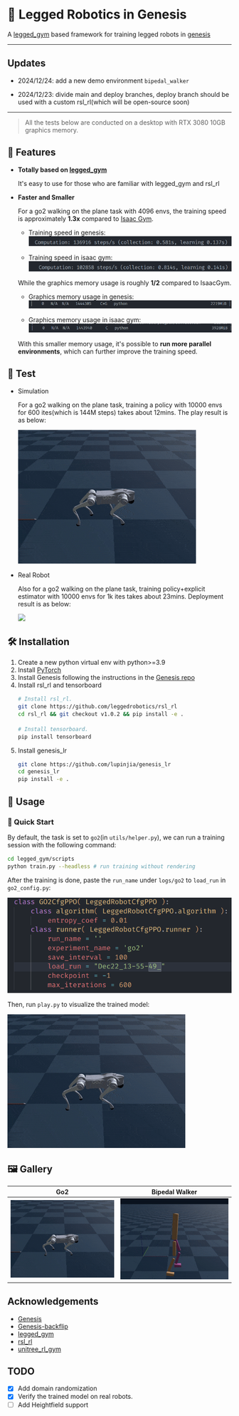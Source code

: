 # 🦿 Legged Robotics in Genesis

A [legged_gym](https://github.com/leggedrobotics/legged_gym) based framework for training legged robots in [genesis](https://github.com/Genesis-Embodied-AI/Genesis/tree/main)

---
## Updates

- 2024/12/24: add a new demo environment `bipedal_walker`

- 2024/12/23: divide main and deploy branches, deploy branch should be used with a custom rsl_rl(which will be open-source soon)
---

> All the tests below are conducted on a desktop with RTX 3080 10GB graphics memory.

## 🌟 Features

- **Totally based on [legged_gym](https://github.com/leggedrobotics/legged_gym)**
  
  It's easy to use for those who are familiar with legged_gym and rsl_rl

- **Faster and Smaller**
  
  For a go2 walking on the plane task with 4096 envs, the training speed is approximately **1.3x** compared to [Isaac Gym](https://developer.nvidia.com/isaac-gym).
  
  - Training speed in genesis: 
  ![](./test/genesis_rl_speed.png)

  - Training speed in isaac gym: 
  ![](./test/isaacgym_speed.png)
  
  While the graphics memory usage is roughly **1/2** compared to IsaacGym.

  - Graphics memory usage in genesis: 
  ![](./test/genesis_memory_usage.png)

  - Graphics memory usage in isaac gym: 
  ![](./test/isaacgym_memory_usage.png)

  With this smaller memory usage, it's possible to **run more parallel environments**, which can further improve the training speed.

## 🧪 Test

- Simulation
  
  For a go2 walking on the plane task, training a policy with 10000 envs for 600 ites(which is 144M steps) takes about 12mins. The play result is as below:
  
  ![](./test/go2_flat_play.gif)

- Real Robot
  
  Also for a go2 walking on the plane task, training policy+explicit estimator with 10000 envs for 1k ites takes about 23mins. Deployment result is as below:

  ![](./test/genesis_deploy_test.gif)

## 🛠 Installation

1. Create a new python virtual env with python>=3.9
2. Install [PyTorch](https://pytorch.org/)
3. Install Genesis following the instructions in the [Genesis repo](https://github.com/Genesis-Embodied-AI/Genesis)
4. Install rsl_rl and tensorboard
   ```bash
   # Install rsl_rl.
   git clone https://github.com/leggedrobotics/rsl_rl
   cd rsl_rl && git checkout v1.0.2 && pip install -e .

   # Install tensorboard.
   pip install tensorboard
   ```
5. Install genesis_lr
   ```bash
   git clone https://github.com/lupinjia/genesis_lr
   cd genesis_lr
   pip install -e .
   ```

## 👋 Usage

### 🚀 Quick Start

By default, the task is set to `go2`(in `utils/helper.py`), we can run a training session with the following command:

```bash
cd legged_gym/scripts
python train.py --headless # run training without rendering
```

After the training is done, paste the `run_name` under `logs/go2` to `load_run` in `go2_config.py`: 

![](./test/paste_load_run.png)

Then, run `play.py` to visualize the trained model:

![](./test/go2_flat_play.gif)

## 🖼️ Gallery

| Go2 | Bipedal Walker |
|--- | --- |
| ![](./test_resources/go2_flat_play.gif) | ![](./test_resources/bipedal_walker_flat.gif) |

## Acknowledgements

- [Genesis](https://github.com/Genesis-Embodied-AI/Genesis/tree/main)
- [Genesis-backflip](https://github.com/ziyanx02/Genesis-backflip)
- [legged_gym](https://github.com/leggedrobotics/legged_gym)
- [rsl_rl](https://github.com/leggedrobotics/rsl_rl)
- [unitree_rl_gym](https://github.com/unitreerobotics/unitree_rl_gym)

## TODO

- [x] Add domain randomization
- [x] Verify the trained model on real robots.
- [ ] Add Heightfield support